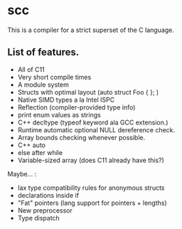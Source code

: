 scc
===================

This is a compiler for a strict superset of the C language.



List of features.
-----------------

- All of C11
- Very short compile times
- A module system
- Structs with optimal layout (auto struct Foo {  };  )
- Native SIMD types a la Intel ISPC
- Reflection (compiler-provided type info)
-  print enum values as strings
- C++ decltype (typeof keyword ala GCC extension.)
- Runtime automatic optional NULL dereference check.
- Array bounds checking whenever possible.
- C++ auto
- else after while
- Variable-sized array (does C11 already have this?)

Maybe... :
- lax type compatibility rules for anonymous structs
- declarations inside if
- "Fat" pointers (lang support for pointers + lengths)
- New preprocessor
- Type dispatch

